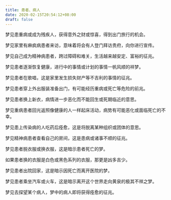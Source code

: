 ```yaml
---
title: 患者、病人
date: 2020-02-15T20:54:12+08:00
draft: false
---
```


梦见患重病或成为残疾人，获得意外之财或惊喜，得到出门旅行的机会。



梦见家里有麻疯病患者来访，意味着将会有人登门拜访贵府，向你进行宣传。



梦见自己成为精神病患者，跨过障碍和难关，生活越来越安定、富裕的征兆。



梦见患者逐渐恢复健康，进行中的事情或计划的事情一帆风顺的祥梦。



梦见患者在歌唱，这是家里发生损失财产等不吉利的事情的征兆。



梦见患者穿上外出服装准备出门，有可能经历重病或死亡等危险的前兆。



梦见患者换上新衣，病情进一步恶化而不能回生或死期临近的意思。



梦见重病患者回光返照像健康的人一样起床活动，病势有可能恶化或面临死亡的不幸。



梦见患上传染病的人吃药后痊愈，这是将脱离某种组织或团体的意思。



梦见精神病患者查看自己的房间，这是患病或诸事不顺的征兆。



梦见患者脱衣服或换衣服，这是暗示患者死亡的梦。



如果患者换的衣服是白色或黑色系列的衣服，那更是凶多吉少。



梦见患者出院回家，这是暗示因死亡而离开医院的梦。



梦见患者乘坐汽车或火车，这是暗示离开这个世界走向黄泉的极其不祥之梦。



梦见去探望某个病人，梦中的病人即将获得痊愈的征兆。

